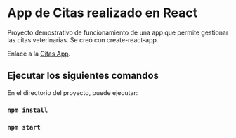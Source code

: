 # App de Citas realizado en React

Proyecto demostrativo de funcionamiento de una app que permite gestionar las citas veterinarias. Se creó con create-react-app.

Enlace a la [Citas App](https://serene-keller-2abd28.netlify.app/).

## Ejecutar los siguientes comandos

En el directorio del proyecto, puede ejecutar:

### `npm install`
### `npm start`
